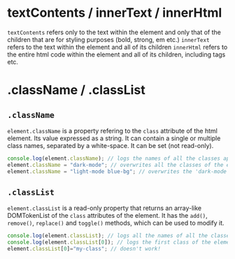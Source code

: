 # textContents / innerText / innerHtml

`textContents` refers only to the text within the element and only that of the children that are for styling purposes (bold, strong, em etc.)
`innerText` refers to the text within the element and all of its children
`innerHtml` refers to the entire html code within the element and all of its children, including tags etc.

# .className / .classList 

## `.className`

`element.className` is a property refering to the `class` attribute of the html element. Its value expressed as a string. It can contain a single or multiple class names, separated by a white-space. It can be set (not read-only).

```js
console.log(element.className); // logs the names of all the classes applied to the element. In essence, it is the value of the 'class' attribute of the HTML tag
element.className = "dark-mode"; // overwrites all the classes of the element with the single class called 'dark-mode', in essence, it overwrites the value of the 'class' attribute of the HTML tag with a new string
element.className = "light-mode blue-bg"; // overwrites the 'dark-mode' class with the classes 'light-mode' and 'blue-bg'
```

## `.classList`

`element.classList` is a read-only property that returns an array-like DOMTokenList of the `class` attributes of the element. 
It has the `add()`, `remove()`, `replace()` and `toggle()` methods, which can be used to modify it.

```js
console.log(element.classList); // logs all the names of all the classes applied to the element
console.log(element.classList[0]); // logs the first class of the element, accessing the item at the index of zero of the array-like classList object 
element.classList[0]="my-class"; // doesn't work! 
```
